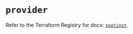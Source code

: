 # `provider`

Refer to the Terraform Registry for docs: [`spotinst`](https://registry.terraform.io/providers/spotinst/spotinst/1.171.4/docs).
